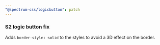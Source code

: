 ```yaml
---
"@spectrum-css/logicbutton": patch
---
```


### S2 logic button fix

Adds `border-style: solid` to the styles to avoid a 3D effect on the border.
